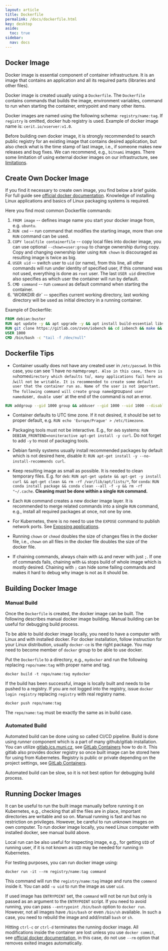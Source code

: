 ```yaml
---
layout: article
title: Dockerfile
permalink: /docs/dockerfile.html
key: desktop
aside:
  toc: true
sidebar:
  nav: docs
---
```

## Docker Image

Docker image is essential component of container infrastructure. It is an image that contains an application and all its required parts (libraries and other files). 

Docker image is created usually using a `Dockerfile`. The `Dockerfile` contains commands that builds the image, environment variables, command to run when starting the container, entrypoint and many other items.

Docker images are named using the following schema: `registry/name:tag`. If `registry` is omitted, docker hub registry is used. Example of docker image name is: `cerit.io/xserver:v1.0`. 

Before building own docker image, it is strongly recommended to search public registry for an existing image that contains desired application, but also check what is the time stamp of last image, i.e., if someone makes new releases and bug fixes. We can recommend, e.g., `bitnami` images. There some limitation of using external docker images on our infrastructure, see [limitations](/docs/limitations.html).

## Create Own Docker Image

If you find it necessary to create own image, you find below a brief guide. For full guide see [official docker documentation](https://docs.docker.com/develop/). Knowledge of installing Linux applications and basics of Linux packaging systems is required.

Here you find most common Dockerfile commands:

1. `FROM image` -- defines image name you start your docker image from, e.g. `ubuntu`.
2. `RUN cmd` -- run command that modifies the starting image, more than one `RUN` command can be used.
3. `COPY localfile containerfile` -- copy local files into docker image, you can use optional `--chown=user:group` to change ownership during copy. Copy and changing ownership later using `RUN chown` is discouraged as resulting image is twice as big.
4. `USER uid` -- switch user to `uid` (or name), from this line, all other commands will run under identity of specified user, if this command was not used, everything is done as `root` user. The last `USER uid` directive also specifies as which user the container will run by default.
5. `CMD command` -- run `command` as default command when starting the container.
6. 'WORKDIR dir` -- specifies current working directory, last working directory will be used as initial directory in a running container.

Example of Dockerfile:
```dockerfile
FROM debian:buster
RUN apt update -y && apt upgrade -y && apt install build-essential libssh-dev git -y
RUN git clone https://gitlab.con/zvon/iobench && cd iobench && make && make install
USER 1000
CMD /bin/bash -c "tail -f /dev/null"
```

## Dockerfile Tips

* Container usually does not have any created user in `/etc/passwd`. In this case, you can see 'I have no name` prompt. Also in this case, there is no `home` directory which defaults to `/`, many applications fail here as `/` will not be writable. It is recommended to create some default user that the container run as. Name of the user is not important. The following command will create group named `group` and user named `user`, double `user` at the end of the command is not an error. 
```dockerfile
RUN addgroup --gid 1000 group && adduser --gid 1000 --uid 1000 --disable-password --gecos User user
```

* Container defaults to UTC time zone. If it not desired, it should be set to proper default, e.g. `RUN echo 'Europe/Prague' > /etc/timezone`.

* Packaging tools must not be interactive. E.g., for `deb` systems: `RUN DEBIAN_FRONTEND=noniteractive apt-get install -y curl`. Do not forget to add `-y` to most of packaging tools.

* Debian family systems usually install recommended packages by default which is not desired here, disable it: `RUN apt-get install -y --no-install-recommends curl`.

* Keep resulting image as small as possible. It is needed to clean temporary files. E.g. for `deb`: `RUN apt-get update && apt-get -y install curl && apt-get clean && rm -rf /var/lib/apt/lists/*`, for `conda`: `RUN conda install package && conda clean --all -f -y && rm -rf "~/.cache`. **Cleaning must be done within a single `RUN` command.** 

* Each `RUN` command creates a new docker image layer. It is recommended to merge related commands into a single `RUN` command, e.g., install all required packages at once, not one by one.

* For Kubernetes, there is no need to use the `EXPOSE` command to publish network ports. See [Exposing applications](docs/kubectl-expose.html).

* Running `chown` or `chmod` doubles the size of changes files in the docker file, i.e., `chown` on all files in the docker file doubles the size of the docker file.

* If chaining commands, always chain with `&&` and never with just `;`. If one of commands fails, chaining with `&&` stops build of whole image which is mostly desired. Chaining with `;` can hide some failing commands and makes it hard to debug why image is not as it should be.

## Building Docker Image

### Manual Build

Once the `Dockerfile` is created, the docker image can be built. The following describes manual docker image building. Manual building can be useful for debugging build process.

To be able to build docker image locally, you need to have a computer with Linux and with installed docker. For docker installation, follow instruction for your Linux distribution, usually `docker-ce` is the right package. You may need to become member of `docker` group to be able to use docker.

Put the `Dockerfile` to a directory, e.g., `mydocker` and run the following replacing `repo/name:tag` with proper name and tag.
```
docker build -t repo/name:tag mydocker
```

If the build has been successful, image is locally built and needs to be pushed to a registry. If you are not logged into the registry, issue `docker login registry` replacing `registry` with real registry name. 
```
docker push repo/name:tag
```
The `repo/name:tag` must be exactly the same as in build case.

### Automated Build

Automated build can be done using so called CI/CD pipeline. Build is done using *runner* component which is a part of many github/gitlab installation. You can utilize [gitlab.ics.muni.cz](https://gitlab.ics.muni.cz), see [GitLab Containers](/docs/containers_build.html) how to do it. This gitlab also provides docker registry so once built image can be stored here for using from Kubernetes. Registry is public or private depending on the project settings, see [GitLab Containers](/docs/containers_build.html#how-to-use-images-from-gitlab-registry).

Automated build can be slow, so it is not best option for debugging build process.

## Running Docker Images

It can be useful to run the built image manually before running it on Kubernetes, e.g., checking that all the files are in place, important directories are writable and so on. Manual running is fast and has no restriction on privileges. However, be careful to run unknown images on own computer. To run docker image locally, you need Linux computer with installed docker, see manual build above.

Local run can be also useful for inspecting image, e.g., for getting `UID` of running user, if it is not known as `UID` may be needed for running in Kubernetes.

For testing purposes, you can run docker image using:
```
docker run -it --rm registry/name:tag command
```

This command will run the `registry/name:tag` image and runs the `commend` inside it. You can add `-u uid` to run the image as user `uid`.

If used image has `ENTRYPOINT` set, the `command` will not be run but only is passed as an argument to the `ENTRYPOINT` script. If you need to avoid running, you can pass `--entrypoint /bin/bash` option to `docker run`. However, not all images have `/bin/bash` or even `/bin/sh` available. In such a case, you need to rebuild the image and add/install `bash` or `sh`.

Hitting `ctrl-c` or `ctrl-d` terminates the running docker image. All modifications inside the container are lost unless you use `docker commit`, see [official docker documentation](https://docs.docker.com/develop/), in this case, do not use `--rm` option that removes exited images automatically. 
